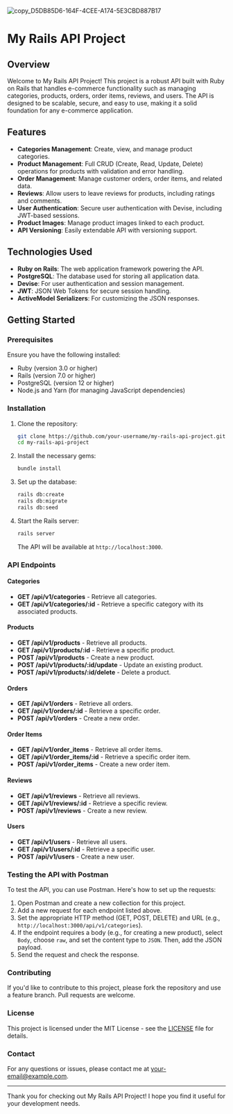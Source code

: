 ![copy_D5DB85D6-164F-4CEE-A174-5E3CBD887B17](https://github.com/user-attachments/assets/65f07b08-1cd6-4280-83db-8ad8d26952d6)

# My Rails API Project

## Overview

Welcome to My Rails API Project! This project is a robust API built with Ruby on Rails that handles e-commerce functionality such as managing categories, products, orders, order items, reviews, and users. The API is designed to be scalable, secure, and easy to use, making it a solid foundation for any e-commerce application.

## Features

- **Categories Management**: Create, view, and manage product categories.
- **Product Management**: Full CRUD (Create, Read, Update, Delete) operations for products with validation and error handling.
- **Order Management**: Manage customer orders, order items, and related data.
- **Reviews**: Allow users to leave reviews for products, including ratings and comments.
- **User Authentication**: Secure user authentication with Devise, including JWT-based sessions.
- **Product Images**: Manage product images linked to each product.
- **API Versioning**: Easily extendable API with versioning support.

## Technologies Used

- **Ruby on Rails**: The web application framework powering the API.
- **PostgreSQL**: The database used for storing all application data.
- **Devise**: For user authentication and session management.
- **JWT**: JSON Web Tokens for secure session handling.
- **ActiveModel Serializers**: For customizing the JSON responses.

## Getting Started

### Prerequisites

Ensure you have the following installed:

- Ruby (version 3.0 or higher)
- Rails (version 7.0 or higher)
- PostgreSQL (version 12 or higher)
- Node.js and Yarn (for managing JavaScript dependencies)

### Installation

1. Clone the repository:

   ```bash
   git clone https://github.com/your-username/my-rails-api-project.git
   cd my-rails-api-project
   ```

2. Install the necessary gems:

   ```bash
   bundle install
   ```

3. Set up the database:

   ```bash
   rails db:create
   rails db:migrate
   rails db:seed
   ```

4. Start the Rails server:

   ```bash
   rails server
   ```

   The API will be available at `http://localhost:3000`.

### API Endpoints

#### Categories

- **GET /api/v1/categories** - Retrieve all categories.
- **GET /api/v1/categories/:id** - Retrieve a specific category with its associated products.

#### Products

- **GET /api/v1/products** - Retrieve all products.
- **GET /api/v1/products/:id** - Retrieve a specific product.
- **POST /api/v1/products** - Create a new product.
- **POST /api/v1/products/:id/update** - Update an existing product.
- **POST /api/v1/products/:id/delete** - Delete a product.

#### Orders

- **GET /api/v1/orders** - Retrieve all orders.
- **GET /api/v1/orders/:id** - Retrieve a specific order.
- **POST /api/v1/orders** - Create a new order.

#### Order Items

- **GET /api/v1/order_items** - Retrieve all order items.
- **GET /api/v1/order_items/:id** - Retrieve a specific order item.
- **POST /api/v1/order_items** - Create a new order item.

#### Reviews

- **GET /api/v1/reviews** - Retrieve all reviews.
- **GET /api/v1/reviews/:id** - Retrieve a specific review.
- **POST /api/v1/reviews** - Create a new review.

#### Users

- **GET /api/v1/users** - Retrieve all users.
- **GET /api/v1/users/:id** - Retrieve a specific user.
- **POST /api/v1/users** - Create a new user.

### Testing the API with Postman

To test the API, you can use Postman. Here's how to set up the requests:

1. Open Postman and create a new collection for this project.
2. Add a new request for each endpoint listed above.
3. Set the appropriate HTTP method (GET, POST, DELETE) and URL (e.g., `http://localhost:3000/api/v1/categories`).
4. If the endpoint requires a body (e.g., for creating a new product), select `Body`, choose `raw`, and set the content type to `JSON`. Then, add the JSON payload.
5. Send the request and check the response.

### Contributing

If you'd like to contribute to this project, please fork the repository and use a feature branch. Pull requests are welcome.

### License

This project is licensed under the MIT License - see the [LICENSE](LICENSE) file for details.

### Contact

For any questions or issues, please contact me at [your-email@example.com](mailto:your-email@example.com).

---

Thank you for checking out My Rails API Project! I hope you find it useful for your development needs.
